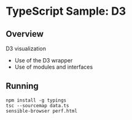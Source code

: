 # TypeScript Sample: D3 

## Overview 

D3 visualization
- Use of the D3 wrapper 
- Use of modules and interfaces

## Running 
```
npm install -g typings
tsc --sourcemap data.ts
sensible-browser perf.html
```

